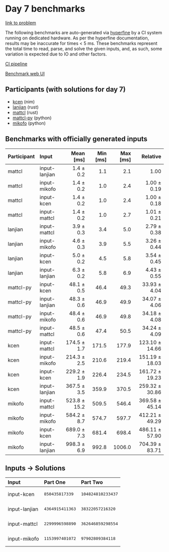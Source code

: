 # Day 7 benchmarks

[link to problem](https://adventofcode.com/2024/day/7)

The following benchmarks are auto-generated via
[hyperfine](https://github.com/sharkdp/hyperfine) by a CI system running on
dedicated hardware. As per the hyperfine documentation, results may be
inaccurate for times < 5 ms. These benchmarks represent the total time to read,
parse, and solve the given inputs, and, as such, some variation is expected due
to IO and other factors.

[CI pipeline](http://ci.papercode.net:8080/teams/main/pipelines/aoc2024)

[Benchmark web UI](https://aoc.ancalagon.black)


## Participants (with solutions for day 7)

- [kcen](https://github.com/kcen/aoc2024) (nim)
- [lanjian](https://github.com/lanjian/aoc-2024) (rust)
- [mattcl](https://github.com/mattcl/aoc2024) (rust)
- [mattcl-py](https://github.com/mattcl/aoc2024-py) (python)
- [mikofo](https://github.com/mikofo/aoc2024) (python)


## Benchmarks with officially generated inputs

| Participant | Input | Mean [ms] | Min [ms] | Max [ms] | Relative |
|:---|:---|---:|---:|---:|---:|
| mattcl | input-lanjian | 1.4 ± 0.2 | 1.1 | 2.1 | 1.00 |
| mattcl | input-mikofo | 1.4 ± 0.2 | 1.0 | 2.4 | 1.00 ± 0.19 |
| mattcl | input-kcen | 1.4 ± 0.2 | 1.0 | 2.4 | 1.00 ± 0.18 |
| mattcl | input-mattcl | 1.4 ± 0.2 | 1.0 | 2.7 | 1.01 ± 0.21 |
| lanjian | input-mattcl | 3.9 ± 0.3 | 3.4 | 5.0 | 2.79 ± 0.38 |
| lanjian | input-mikofo | 4.6 ± 0.3 | 3.9 | 5.5 | 3.26 ± 0.44 |
| lanjian | input-kcen | 5.0 ± 0.2 | 4.5 | 5.8 | 3.54 ± 0.45 |
| lanjian | input-lanjian | 6.3 ± 0.2 | 5.8 | 6.9 | 4.43 ± 0.55 |
| mattcl-py | input-kcen | 48.1 ± 0.5 | 46.4 | 49.3 | 33.93 ± 4.04 |
| mattcl-py | input-lanjian | 48.3 ± 0.6 | 46.9 | 49.9 | 34.07 ± 4.06 |
| mattcl-py | input-mikofo | 48.4 ± 0.6 | 46.9 | 49.8 | 34.18 ± 4.08 |
| mattcl-py | input-mattcl | 48.5 ± 0.6 | 47.4 | 50.5 | 34.24 ± 4.09 |
| kcen | input-mattcl | 174.5 ± 1.7 | 171.5 | 177.9 | 123.10 ± 14.66 |
| kcen | input-mikofo | 214.3 ± 2.5 | 210.6 | 219.4 | 151.19 ± 18.03 |
| kcen | input-kcen | 229.2 ± 1.9 | 226.4 | 234.5 | 161.72 ± 19.23 |
| kcen | input-lanjian | 367.5 ± 3.5 | 359.9 | 370.5 | 259.32 ± 30.86 |
| mikofo | input-mattcl | 523.8 ± 15.2 | 509.5 | 546.4 | 369.58 ± 45.14 |
| mikofo | input-mikofo | 584.2 ± 8.7 | 574.7 | 597.7 | 412.21 ± 49.29 |
| mikofo | input-kcen | 689.0 ± 7.3 | 681.4 | 698.4 | 486.11 ± 57.90 |
| mikofo | input-lanjian | 998.3 ± 6.9 | 992.8 | 1006.0 | 704.39 ± 83.71 |


## Inputs -> Solutions

| Input | Part One | Part Two |
|:---|:---|:---|
|input-kcen|<pre>850435817339</pre>|<pre>104824810233437</pre>|
|input-lanjian|<pre>4364915411363</pre>|<pre>38322057216320</pre>|
|input-mattcl|<pre>2299996598890</pre>|<pre>362646859298554</pre>|
|input-mikofo|<pre>1153997401072</pre>|<pre>97902809384118</pre>|